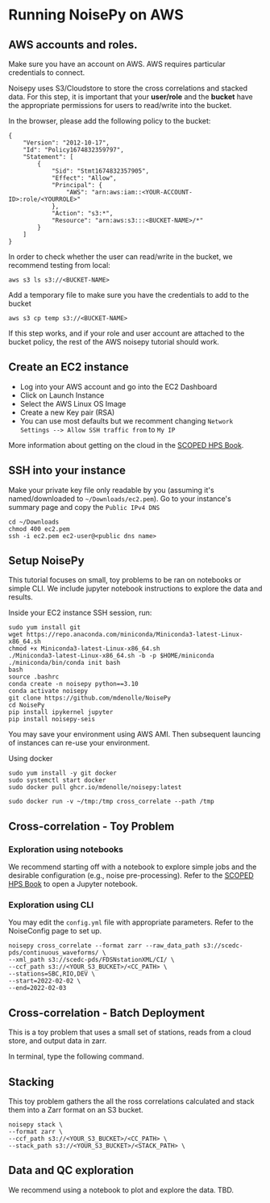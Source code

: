 # Running NoisePy on AWS


## AWS accounts and roles.
Make sure you have an account on AWS. AWS requires particular credentials to connect.

Noisepy uses S3/Cloudstore to store the cross correlations and stacked data. For this step, it is important that your **user/role** and the **bucket** have the appropriate permissions for users to read/write into the bucket.

In the browser, please add the following policy to the bucket:
```
{
    "Version": "2012-10-17",
    "Id": "Policy1674832359797",
    "Statement": [
        {
            "Sid": "Stmt1674832357905",
            "Effect": "Allow",
            "Principal": {
                "AWS": "arn:aws:iam::<YOUR-ACCOUNT-ID>:role/<YOURROLE>"
            },
            "Action": "s3:*",
            "Resource": "arn:aws:s3:::<BUCKET-NAME>/*"
        }
    ]
}
```
In order to check whether the user can read/write in the bucket, we recommend testing from local:
```
aws s3 ls s3://<BUCKET-NAME>
```
Add a temporary file to make sure you have the credentials to add to the bucket
```
aws s3 cp temp s3://<BUCKET-NAME>
```

If this step works, and if your role and user account are attached to the bucket policy, the rest of the AWS noisepy tutorial should work.

## Create an EC2 instance

- Log into your AWS account and go into the EC2 Dashboard
- Click on Launch Instance
- Select the AWS Linux OS Image
- Create a new Key pair (RSA)
- You can use most defaults but we recomment changing `Network Settings --> Allow SSH traffic from` to `My IP`

More information about getting on the cloud in the [SCOPED HPS Book](https://seisscoped.org/HPS/softhardware/AWS_101.html).

## SSH into your instance

Make your private key file only readable by you (assuming it's named/downloaded to `~/Downloads/ec2.pem`). Go to your instance's summary page and copy the `Public IPv4 DNS`

```
cd ~/Downloads
chmod 400 ec2.pem
ssh -i ec2.pem ec2-user@<public dns name>
```

## Setup NoisePy

This tutorial focuses on small, toy problems to be ran on notebooks or simple CLI. We include jupyter notebook instructions to explore the data and results.



Inside your EC2 instance SSH session, run:

```
sudo yum install git
wget https://repo.anaconda.com/miniconda/Miniconda3-latest-Linux-x86_64.sh
chmod +x Miniconda3-latest-Linux-x86_64.sh
./Miniconda3-latest-Linux-x86_64.sh -b -p $HOME/miniconda
./miniconda/bin/conda init bash
bash
source .bashrc
conda create -n noisepy python==3.10
conda activate noisepy
git clone https://github.com/mdenolle/NoisePy
cd NoisePy
pip install ipykernel jupyter
pip install noisepy-seis
```

You may save your environment using AWS AMI. Then subsequent launcing of instances can re-use your environment.

Using docker
```
sudo yum install -y git docker
sudo systemctl start docker
sudo docker pull ghcr.io/mdenolle/noisepy:latest
```

```
sudo docker run -v ~/tmp:/tmp cross_correlate --path /tmp
```

## Cross-correlation - Toy Problem

### Exploration using notebooks
We recommend starting off with a notebook to explore simple jobs and the desirable configuration (e.g., noise pre-processing).  Refer to the [SCOPED HPS Book](https://seisscoped.org/HPS/softhardware/AWS_101.html) to open a Jupyter notebook.


### Exploration using CLI
You may edit the ``config.yml`` file with appropriate parameters. Refer to the NoiseConfig page to set up.


```
noisepy cross_correlate --format zarr --raw_data_path s3://scedc-pds/continuous_waveforms/ \
--xml_path s3://scedc-pds/FDSNstationXML/CI/ \
--ccf_path s3://<YOUR_S3_BUCKET>/<CC_PATH> \
--stations=SBC,RIO,DEV \
--start=2022-02-02 \
--end=2022-02-03
```

## Cross-correlation - Batch Deployment

This is a toy problem that uses a small set of stations, reads from a cloud store, and output data in zarr.

In terminal, type the following command.



## Stacking

This toy problem gathers the all the ross correlations calculated and stack them into a Zarr format on an S3 bucket.

```
noisepy stack \
--format zarr \
--ccf_path s3://<YOUR_S3_BUCKET>/<CC_PATH> \
--stack_path s3://<YOUR_S3_BUCKET>/<STACK_PATH> \
```


## Data and QC exploration

We recommend using a notebook to plot and explore the data.
TBD.
